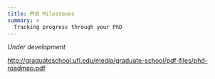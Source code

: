 ```yaml
---
title: PhD Milestones
summary: >
  Tracking progress through your PhD
---
```


_Under development_

http://graduateschool.ufl.edu/media/graduate-school/pdf-files/phd-roadmap.pdf
